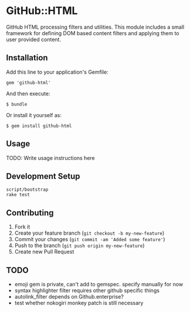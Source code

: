 # GitHub::HTML

GitHub HTML processing filters and utilities. This module includes a small
framework for defining DOM based content filters and applying them to user
provided content.

## Installation

Add this line to your application's Gemfile:

    gem 'github-html'

And then execute:

    $ bundle

Or install it yourself as:

    $ gem install github-html

## Usage

TODO: Write usage instructions here

## Development Setup

```
script/bootstrap
rake test
```

## Contributing

1. Fork it
2. Create your feature branch (`git checkout -b my-new-feature`)
3. Commit your changes (`git commit -am 'Added some feature'`)
4. Push to the branch (`git push origin my-new-feature`)
5. Create new Pull Request


## TODO

* emoji gem is private, can't add to gemspec. specify manually for now
* syntax highlighter filter requires other github specific things
* autolink_filter depends on Github.enterprise?
* test whether nokogiri monkey patch is still necessary
